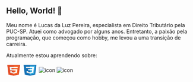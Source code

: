 ## Hello, World! 👋

Meu nome é Lucas da Luz Pereira, especialista em Direito Tributário pela PUC-SP. Atuei como advogado por alguns anos. Entretanto, a paixão pela programação, que começou como hobby, me levou a uma transição de carreira.
<p></p>
Atualmente estou aprendendo sobre:
<div style="display: inline_block"><br>
    <img align="center" alt="HTML" height="30" width="40" src="https://raw.githubusercontent.com/devicons/devicon/master/icons/html5/html5-original.svg">
    <img align="center" alt="CSS" height="30" width="40" src="https://raw.githubusercontent.com/devicons/devicon/master/icons/css3/css3-original.svg">
    <img align="center" src="https://techstack-generator.vercel.app/js-icon.svg" alt="icon" width="40" height="30" />
    <img align="center" src="https://techstack-generator.vercel.app/python-icon.svg" alt="icon" width="40" height="30" />
</div>


